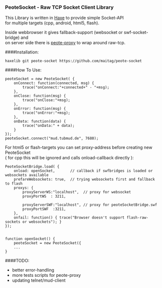 ### PeoteSocket - Raw TCP Socket Client Library

This Library is written in [Haxe](http://haxe.org) to provide simple Socket-API  
for multiple targets (cpp, android, html5, flash). 

Inside webbrowser it gives fallback-support (websocket or swf-socket-bridge) and  
on server side there is [peote-proxy](https://github.com/maitag/peote-proxy) to wrap around raw-tcp.  

####Installation:
```
haxelib git peote-socket https://github.com/maitag/peote-socket
```


####How To Use:
```
peoteSocket = new PeoteSocket( {
	onConnect: function(connected, msg) {
		trace("onConnect:"+connected+" - "+msg);
	},
	onClose: function(msg) {
		trace("onClose:"+msg);
	},
	onError: function(msg) {
		trace("onError:"+msg);
	},
	onData: function(data) {
		trace("onData:" + data);
	}
});
peoteSocket.connect("mud.tubmud.de", 7680);
```
  
  
For html5 or flash-targets you can set proxy-address before creating new PeoteSocket  
( for cpp this will be ignored and calls onload-callback directly ):  
```
PeoteSocketBridge.load( {
	onload: openSocket,       // callback if swfbridges is loaded or websockets available
	prefareWebsockets: true,  // trying websockets first and fallback to flash
	proxys: {
		proxyServerWS:"localhost",  // proxy for websocket
		proxyPortWS  : 3211,
		
		proxyServerSWF:"localhost", // proxy for peoteSocketBridge.swf
		proxyPortSWF  :3211,
	},
	onfail: function() { trace("Browser doesn't support flash-raw-sockets or websockets"); }
});


function openSocket() { 
	peoteSocket = new PeoteSocket({
	...
}

```

####TODO:
- better error-handling
- more tests scripts for peote-proxy
- updating telnet/mud-client